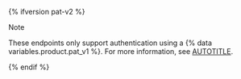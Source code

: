 {% ifversion pat-v2 %}

> [!NOTE]
> These endpoints only support authentication using a {% data variables.product.pat_v1 %}. For more information, see [AUTOTITLE](/authentication/keeping-your-account-and-data-secure/creating-a-personal-access-token).

{% endif %}
